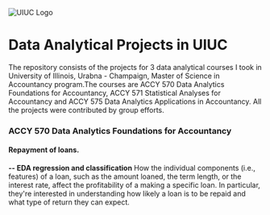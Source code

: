 ![UIUC Logo](https://github.com/Abby7LIU/Data-Analytical-projects-in-UIUC/blob/master/UI.png)
# Data Analytical Projects in UIUC
The repository consists of the projects for 3 data analytical courses I took in University of Illinois, Urabna - Champaign, Master of Science in Accountancy program.The courses are ACCY 570  Data Analytics Foundations for Accountancy, ACCY 571 Statistical Analyses for Accountancy and ACCY 575 Data Analytics Applications in Accountancy. All the projects were contributed by group efforts. 
### ACCY 570  Data Analytics Foundations for Accountancy
#### Repayment of loans.
__-- EDA regression and classification__
How the individual components (i.e., features) of a loan, such as the amount loaned, the term length, or the interest rate, affect the profitability of a making a specific loan. In particular, they're interested in understanding how likely a loan is to be repaid and what type of return they can expect. 
